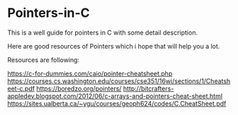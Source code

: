 # Pointers-in-C
This is a well guide for pointers in C with some detail description.



Here are good resources of Pointers which i hope that will help you a lot.

Resources are following:



https://c-for-dummies.com/caio/pointer-cheatsheet.php
https://courses.cs.washington.edu/courses/cse351/16wi/sections/1/Cheatsheet-c.pdf
https://boredzo.org/pointers/
http://bitcrafters-appledev.blogspot.com/2012/06/c-arrays-and-pointers-cheat-sheet.html
https://sites.ualberta.ca/~ygu/courses/geoph624/codes/C.CheatSheet.pdf


